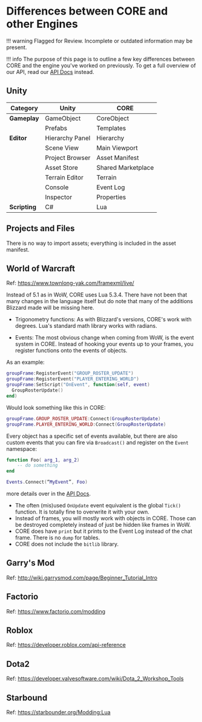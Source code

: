 # Differences between CORE and other Engines

!!! warning
    Flagged for Review.
    Incomplete or outdated information may be present.

!!! info
    The purpose of this page is to outline a few key differences between CORE and the engine you've worked on previously.
    To get a full overview of our API, read our [API Docs](../core_api.md) instead.

## Unity

| **Category** | **Unity** | **CORE** |
| ------ | ------ | ------ |
| **Gameplay** | GameObject | CoreObject |
| | Prefabs | Templates |
| **Editor** | Hierarchy Panel | Hierarchy |
| | Scene View | Main Viewport |
| | Project Browser | Asset Manifest |
| | Asset Store | Shared Marketplace |
| | Terrain Editor | Terrain |
| | Console | Event Log |
| | Inspector | Properties |
| **Scripting** | C# | Lua |

## Projects and Files

There is no way to import assets; everything is included in the asset manifest.


## World of Warcraft

Ref: https://www.townlong-yak.com/framexml/live/

Instead of 5.1 as in WoW, CORE uses Lua 5.3.4. There have not been that many changes in the language itself but do note that many of the additions Blizzard made will be missing here.

* Trigonometry functions: As with Blizzard's versions, CORE's work with degrees. Lua's standard math library works with radians.

* Events:
The most obvious change when coming from WoW, is the event system in CORE. Instead of hooking your events up to your frames, you register functions onto the events of objects.

As an example:

```lua
groupFrame:RegisterEvent("GROUP_ROSTER_UPDATE")
groupFrame:RegisterEvent("PLAYER_ENTERING_WORLD")
groupFrame:SetScript("OnEvent", function(self, event)
  GroupRosterUpdate()
end)
```

Would look something like this in CORE:

```lua
groupFrame.GROUP_ROSTER_UPDATE:Connect(GroupRosterUpdate)
groupFrame.PLAYER_ENTERING_WORLD:Connect(GroupRosterUpdate)
```

Every object has a specific set of events available, but there are also custom events that you can fire via `Broadcast()` and register on the `Event` namespace:

```lua
function Foo( arg_1, arg_2)
	-- do something
end

Events.Connect(“MyEvent”, Foo)
```

more details over in the [API Docs](../core_api.md).

* The often (mis)used `OnUpdate` event equivalent is the global `Tick()` function. It is totally fine to overwrite it with your own.
* Instead of frames, you will mostly work with objects in CORE. Those can be destroyed completely instead of just be hidden like frames in WoW.
* CORE does have `print` but it prints to the Event Log instead of the chat frame. There is no `dump` for tables.
* CORE does not include the `bitlib` library.

## Garry's Mod

Ref: http://wiki.garrysmod.com/page/Beginner_Tutorial_Intro


## Factorio

Ref: https://www.factorio.com/modding

## Roblox

Ref: https://developer.roblox.com/api-reference

## Dota2

Ref: https://developer.valvesoftware.com/wiki/Dota_2_Workshop_Tools

## Starbound

Ref: https://starbounder.org/Modding:Lua
